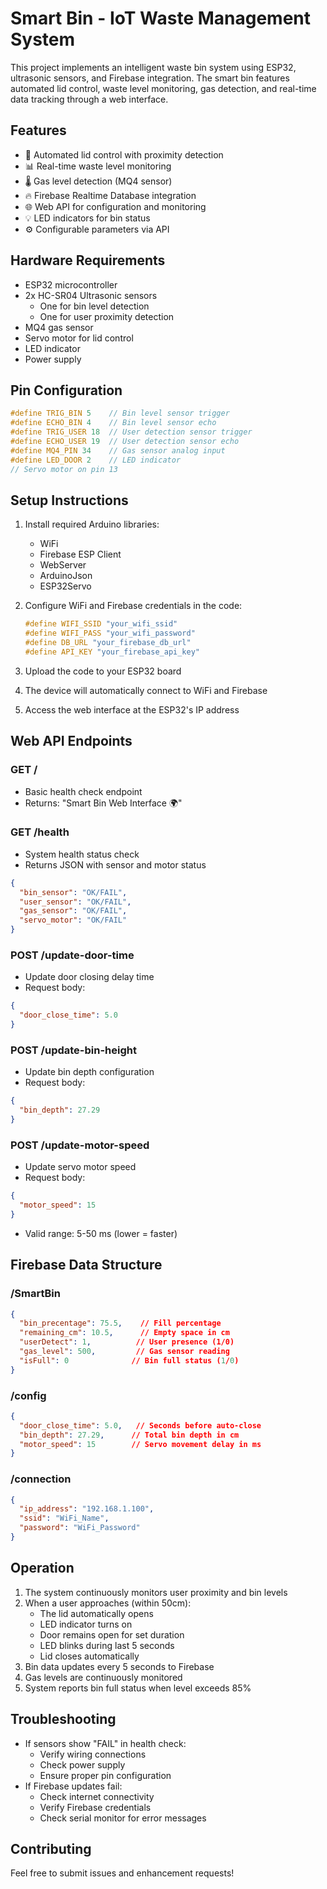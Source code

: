 # Smart Bin - IoT Waste Management System

This project implements an intelligent waste bin system using ESP32, ultrasonic sensors, and Firebase integration. The smart bin features automated lid control, waste level monitoring, gas detection, and real-time data tracking through a web interface.

## Features

- 🚀 Automated lid control with proximity detection
- 📊 Real-time waste level monitoring
- 🌡️ Gas level detection (MQ4 sensor)
- 🔥 Firebase Realtime Database integration
- 🌐 Web API for configuration and monitoring
- 💡 LED indicators for bin status
- ⚙️ Configurable parameters via API

## Hardware Requirements

- ESP32 microcontroller
- 2x HC-SR04 Ultrasonic sensors
  - One for bin level detection
  - One for user proximity detection
- MQ4 gas sensor
- Servo motor for lid control
- LED indicator
- Power supply

## Pin Configuration

```cpp
#define TRIG_BIN 5    // Bin level sensor trigger
#define ECHO_BIN 4    // Bin level sensor echo
#define TRIG_USER 18  // User detection sensor trigger
#define ECHO_USER 19  // User detection sensor echo
#define MQ4_PIN 34    // Gas sensor analog input
#define LED_DOOR 2    // LED indicator
// Servo motor on pin 13
```

## Setup Instructions

1. Install required Arduino libraries:
   - WiFi
   - Firebase ESP Client
   - WebServer
   - ArduinoJson
   - ESP32Servo

2. Configure WiFi and Firebase credentials in the code:
   ```cpp
   #define WIFI_SSID "your_wifi_ssid"
   #define WIFI_PASS "your_wifi_password"
   #define DB_URL "your_firebase_db_url"
   #define API_KEY "your_firebase_api_key"
   ```

3. Upload the code to your ESP32 board
4. The device will automatically connect to WiFi and Firebase
5. Access the web interface at the ESP32's IP address

## Web API Endpoints

### GET /
- Basic health check endpoint
- Returns: "Smart Bin Web Interface 🌍"

### GET /health
- System health status check
- Returns JSON with sensor and motor status
```json
{
  "bin_sensor": "OK/FAIL",
  "user_sensor": "OK/FAIL",
  "gas_sensor": "OK/FAIL",
  "servo_motor": "OK/FAIL"
}
```

### POST /update-door-time
- Update door closing delay time
- Request body:
```json
{
  "door_close_time": 5.0
}
```

### POST /update-bin-height
- Update bin depth configuration
- Request body:
```json
{
  "bin_depth": 27.29
}
```

### POST /update-motor-speed
- Update servo motor speed
- Request body:
```json
{
  "motor_speed": 15
}
```
- Valid range: 5-50 ms (lower = faster)

## Firebase Data Structure

### /SmartBin
```json
{
  "bin_precentage": 75.5,    // Fill percentage
  "remaining_cm": 10.5,      // Empty space in cm
  "userDetect": 1,          // User presence (1/0)
  "gas_level": 500,         // Gas sensor reading
  "isFull": 0              // Bin full status (1/0)
}
```

### /config
```json
{
  "door_close_time": 5.0,   // Seconds before auto-close
  "bin_depth": 27.29,      // Total bin depth in cm
  "motor_speed": 15        // Servo movement delay in ms
}
```

### /connection
```json
{
  "ip_address": "192.168.1.100",
  "ssid": "WiFi_Name",
  "password": "WiFi_Password"
}
```

## Operation

1. The system continuously monitors user proximity and bin levels
2. When a user approaches (within 50cm):
   - The lid automatically opens
   - LED indicator turns on
   - Door remains open for set duration
   - LED blinks during last 5 seconds
   - Lid closes automatically
3. Bin data updates every 5 seconds to Firebase
4. Gas levels are continuously monitored
5. System reports bin full status when level exceeds 85%

## Troubleshooting

- If sensors show "FAIL" in health check:
  - Verify wiring connections
  - Check power supply
  - Ensure proper pin configuration
- If Firebase updates fail:
  - Check internet connectivity
  - Verify Firebase credentials
  - Check serial monitor for error messages

## Contributing

Feel free to submit issues and enhancement requests!
